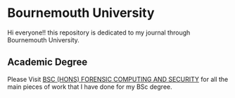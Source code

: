 # Bournemouth University
Hi everyone!! this repository is dedicated to my journal through Bournemouth University. 

##  Academic Degree
Please Visit [BSC (HONS) FORENSIC COMPUTING AND SECURITY](https://github.com/Jarvis4444/Bournemouth-University/tree/master/BSc) for all the main pieces of work that I have done for my BSc degree.
